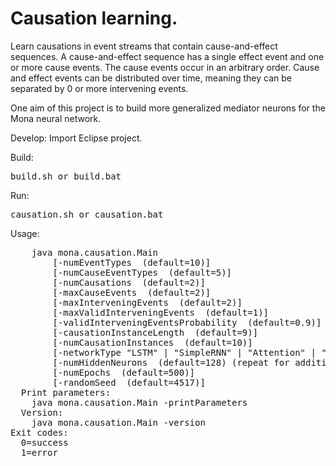 # Causation learning.

Learn causations in event streams that contain cause-and-effect sequences. A cause-and-effect
sequence has a single effect event and one or more cause events. The cause events occur in
an arbitrary order. Cause and effect events can be distributed over time, meaning they can 
be separated by 0 or more intervening events.

One aim of this project is to build more generalized mediator neurons for the Mona neural network.

Develop: Import Eclipse project.

Build:
<pre>
build.sh or build.bat
</pre>

Run:
<pre>
causation.sh or causation.bat
</pre>


Usage:
<pre>
    java mona.causation.Main
        [-numEventTypes <quantity> (default=10)]
        [-numCauseEventTypes <quantity> (default=5)]
        [-numCausations <quantity> (default=2)]
        [-maxCauseEvents <quantity> (default=2)]
        [-maxInterveningEvents <quantity> (default=2)]
        [-maxValidInterveningEvents <quantity> (default=1)]
        [-validInterveningEventsProbability <quantity> (default=0.9)]
        [-causationInstanceLength <length> (default=9)]
        [-numCausationInstances <quantity> (default=10)]
        [-networkType "LSTM" | "SimpleRNN" | "Attention" | "NN" (default=LSTM)]
        [-numHiddenNeurons <quantity> (default=128) (repeat for additional layers)]
        [-numEpochs <quantity> (default=500)]
        [-randomSeed <random number seed> (default=4517)]
  Print parameters:
    java mona.causation.Main -printParameters
  Version:
    java mona.causation.Main -version
Exit codes:
  0=success
  1=error
</pre>
